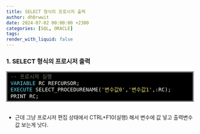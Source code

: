 ```yaml
---
title: SELECT 형식의 프로시저 출력
author: dh0rwwit
date: 2024-07-02 00:00:00 +2300
categories: [SQL, ORACLE]
tags: 
render_with_liquid: false
---
```

### 1. SELECT 형식의 프로시저 출력
<!-- HTML generated using hilite.me -->
<div style="background: #000000; overflow:auto;width:auto;border:solid gray;border-width:.1em .1em .1em .em;padding:.2em .6em;"><pre style="margin: 0; line-height: 125%"><span style="color: #75715e">-- 프로시저 실행</span>
<span style="color: #66d9ef">VARIABLE</span> <span style="color: #f8f8f2">RC</span> <span style="color: #f8f8f2">REFCURSOR;</span>
<span style="color: #66d9ef">EXECUTE</span> <span style="color: #f8f8f2">SELECT_PROCEDURENAME(</span><span style="color: #e6db74">&#39;변수값0&#39;</span><span style="color: #f8f8f2">,</span><span style="color: #e6db74">&#39;변수값1&#39;</span><span style="color: #f8f8f2">,:RC);</span>
<span style="color: #f8f8f2">PRINT</span> <span style="color: #f8f8f2">RC;</span>
</pre></div>


<BR>

- 근데 그냥 프로시저 편집 상태에서 CTRL+F10(실행) 해서 변수에 값 넣고 출력변수 값 보는게 낫다.